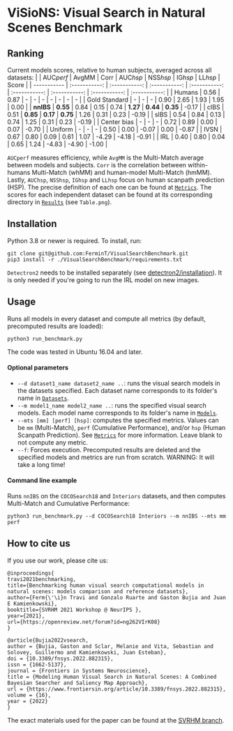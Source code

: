 # ViSioNS: Visual Search in Natural Scenes Benchmark

## Ranking
Current models scores, relative to human subjects, averaged across all datasets:
|       | AUC*perf* | AvgMM | Corr | AUC*hsp* | NSS*hsp* | IG*hsp* | LL*hsp* | Score |
| ----------- | :-----------: | :-----------: | :-----------: | :-----------: | :-----------: | :-----------: | :-----------: | :-----------: |
| Humans | 0.56 | 0.87 | - | - | - | - | - | - | - |
| Gold Standard | - | - | - | 0.90 | 2.65 | 1.93 | 1.95 | 0.00 |
| **nnIBS**   | **0.55**       | 0.84 | 0.15 | 0.74 | **1.27** | **0.44** | **0.35** | -0.17 |
| cIBS   | 0.51        | **0.85** | **0.17** | **0.75** | 1.26 | 0.31 | 0.23 | -0.19 |
| sIBS   | 0.54        | 0.84 | 0.13 | 0.74 | 1.25 | 0.31 | 0.23 | -0.19 |
| Center bias | - | - | - | 0.72 | 0.89 | 0.00 | 0.07 | -0.70 |
| Uniform | - | - | - | 0.50 | 0.00 | -0.07 | 0.00 | -0.87 |
| IVSN    | 0.67        | 0.80 | 0.09 | 0.61 | 1.07 | -4.29 | -4.18 | -0.91 |
| IRL     | 0.40       | 0.80 | 0.04 | 0.65 | 1.24 | -4.83 | -4.90 | -1.00 |

```AUCperf``` measures efficiency, while ```AvgMM``` is the Multi-Match average between models and subjects. ```Corr``` is the correlation between within-humans Multi-Match (whMM) and human-model Multi-Match (hmMM). Lastly, ```AUChsp```, ```NSShsp```, ```IGhsp``` and ```LLhsp``` focus on human scanpath prediction (HSP). The precise definition of each one can be found at [```Metrics```](./Metrics). The scores for each independent dataset can be found at its corresponding directory in [```Results```](./Results) (see ```Table.png```).

## Installation
Python 3.8 or newer is required. To install, run:
```
git clone git@github.com:FerminT/VisualSearchBenchmark.git
pip3 install -r ./VisualSearchBenchmark/requirements.txt
```

```Detectron2``` needs to be installed separately (see [detectron2/installation](https://detectron2.readthedocs.io/en/latest/tutorials/install.html)). It is only needed if you're going to run the IRL model on new images.
## Usage
Runs all models in every dataset and compute all metrics (by default, precomputed results are loaded):
```
python3 run_benchmark.py
```
The code was tested in Ubuntu 16.04 and later.
#### Optional parameters
* ```--d dataset1_name dataset2_name ..```: runs the visual search models in the datasets specified. Each dataset name corresponds to its folder's name in [```Datasets```](./Datasets).
* ```--m model1_name model2_name ..```: runs the specified visual search models. Each model name corresponds to its folder's name in [```Models```](./Models).
* ```--mts [mm] [perf] [hsp]```: computes the specified metrics. Values can be ```mm``` (Multi-Match), ```perf``` (Cumulative Performance), and/or ```hsp``` (Human Scanpath Prediction). See [```Metrics```](./Metrics) for more information. Leave blank to not compute any metric.
* ```--f```: Forces execution. Precomputed results are deleted and the specified models and metrics are run from scratch. WARNING: It will take a long time!

#### Command line example
Runs ```nnIBS``` on the ```COCOSearch18``` and ```Interiors``` datasets, and then computes Multi-Match and Cumulative Performance:
```
python3 run_benchmark.py --d COCOSearch18 Interiors --m nnIBS --mts mm perf
```
## How to cite us
If you use our work, please cite us:
```
@inproceedings{
travi2021benchmarking,
title={Benchmarking human visual search computational models in natural scenes: models comparison and reference datasets},
author={Ferm{\'\i}n Travi and Gonzalo Ruarte and Gaston Bujia and Juan E Kamienkowski},
booktitle={SVRHM 2021 Workshop @ NeurIPS },
year={2021},
url={https://openreview.net/forum?id=ng262VIrK08}
}
```
```
@article{Bujia2022vsearch,
author = {Bujia, Gaston and Sclar, Melanie and Vita, Sebastian and Solovey, Guillermo and Kamienkowski, Juan Esteban},
doi = {10.3389/fnsys.2022.882315},
issn = {1662-5137},
journal = {Frontiers in Systems Neuroscience},
title = {Modeling Human Visual Search in Natural Scenes: A Combined Bayesian Searcher and Saliency Map Approach},
url = {https://www.frontiersin.org/article/10.3389/fnsys.2022.882315},
volume = {16},
year = {2022}
}
```

The exact materials used for the paper can be found at the [SVRHM branch](https://github.com/FerminT/VisualSearchBenchmark/tree/SVRHM).

